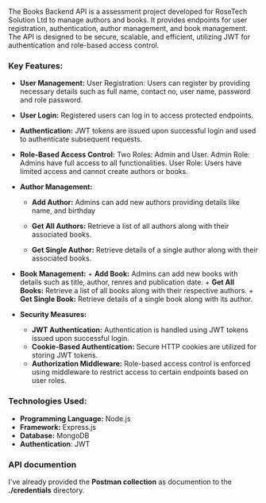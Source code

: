 The Books Backend API is a assessment project developed for RoseTech Solution Ltd to manage authors and books. It provides endpoints for user registration, authentication, author management, and book management. The API is designed to be secure, scalable, and efficient, utilizing JWT for authentication and role-based access control.

### Key Features:

+ **User Management:** User Registration: Users can register by providing necessary details such as full name, contact no, user name, password and role password.

+ **User Login:** Registered users can log in to access protected endpoints.
+ **Authentication:** JWT tokens are issued upon successful login and used to authenticate subsequent requests.

+ **Role-Based Access Control:**
        Two Roles: Admin and User.
        Admin Role: Admins have full access to all functionalities.
        User Role: Users have limited access and cannot create authors or books.

+ **Author Management:**
    + **Add Author:** Admins can add new authors providing details like name, and birthday

    + **Get All Authors:** Retrieve a list of all authors along with their associated books.

    + **Get Single Author:** Retrieve details of a single author along with their associated books.

+ **Book Management:**
        + **Add Book:** Admins can add new books with details such as title, author, renres and publication date.
        + **Get All Books:** Retrieve a list of all books along with their respective authors.
        + **Get Single Book:** Retrieve details of a single book along with its author.

+ **Security Measures:**
    + **JWT Authentication:** Authentication is handled using JWT tokens issued upon successful login.
    + **Cookie-Based Authentication:** Secure HTTP cookies are utilized for storing JWT tokens.
    + **Authorization Middleware:** Role-based access control is enforced using middleware to restrict access to certain endpoints based on user roles.

### Technologies Used:
+ **Programming Language:**  Node.js
+ **Framework:** Express.js
+ **Database:** MongoDB
+ **Authentication**: JWT
    
### API documention
I've already provided the **Postman collection** as documention to the **./credentials** directory. 